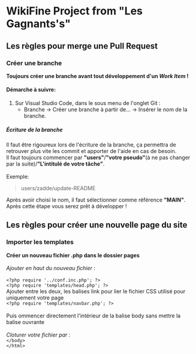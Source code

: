 # WikiFine Project from "Les Gagnants's"

## Les règles pour merge une Pull Request
### Créer une branche
**Toujours créer une branche avant tout développement d'un _Work Item_ !**
#### Démarche à suivre:
1. Sur Visual Studio Code, dans le sous menu de l'onglet Git :
    - Branche -> Créer une branche à partir de... -> Insérer le nom de la branche.
##### Écriture de la branche
Il faut être  rigoureux lors de l'écriture de la branche, ça permettra de retrouver plus vite les commit et apporter de l'aide en cas de besoin.</br>
Il faut toujours commencer par **"users"**/**"votre pseudo"**(à ne pas changer par la suite)/**"L'intitulé de votre tâche"**.</br></br>
Exemple: 
> users/zadde/update-README

Après avoir choisi le nom, il faut sélectionner comme référence **"MAIN"**.</br>
Après cette étape vous serez prêt à développer !

## Les règles pour créer une nouvelle page du site
### Importer les templates
**Créer un nouveau fichier .php dans le dossier pages**</br></br>
*Ajouter en haut du nouveau fichier :*</br></br>
`<?php require '../conf.inc.php'; ?>`</br>
`<?php require 'templates/head.php'; ?>`</br>
Ajouter entre les deux, les balises link pour lier le fichier CSS utilisé pour uniquement votre page</br>
`<?php require 'templates/navbar.php'; ?>`</br></br>
Puis ommencer directement l'intérieur de la balise body sans mettre la balise ouvrante</br></br>
*Cloturer votre fichier par :*</br>
`</body>`</br>
`</html>`